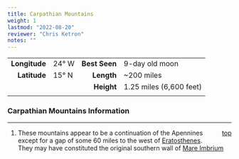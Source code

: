 ```yaml
---
title: Carpathian Mountains
weight: 1
lastmod: "2022-08-20"
reviewer: "Chris Ketron"
notes: ""
---
```


|               |           |               |                         |
| ------------: | :-------- | ------------: | :---------------------- |
| **Longitude** | 24&deg; W | **Best Seen** | 9-day old moon          |
|  **Latitude** | 15&deg; N |    **Length** | ~200 miles              |
|               |           |    **Height** | 1.25 miles (6,600 feet) |
|               |           |               |                         |

### Carpathian Mountains Information

---
<span style='float:right;'>[top](#)</span>

1. These mountains appear to be a continuation of the Apennines except for a gap of some 60 miles to the west of [Eratosthenes](/notes/object-notes/solar-system/earth/moon/craters/eratosthenes/#).   
   They may have constituted the original southern wall of [Mare Imbrium](/notes/object-notes/solar-system/earth/moon/mare/mare-imbrium/#)
